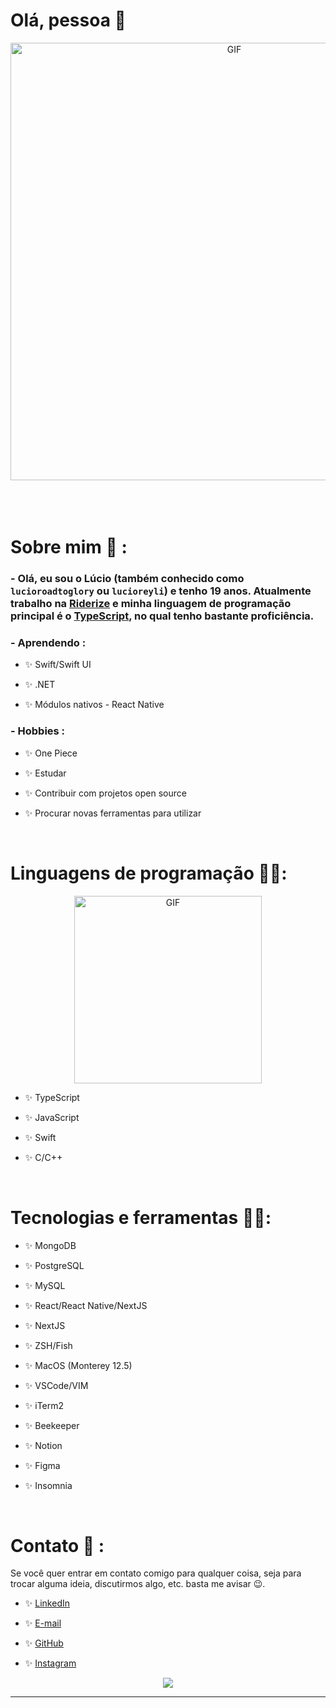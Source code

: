 # Olá, pessoa 👋

<div  align="center">
<img    width="700"  alt="GIF"  align="center"  src="https://c.tenor.com/2znYAjy7LOMAAAAC/sanji.gif">
</div>

</br>
</br>
</br>

# Sobre mim 💬 :

### - Olá, eu sou o Lúcio (também conhecido como `lucioroadtoglory` ou `lucioreyli`) e tenho 19 anos. Atualmente trabalho na [Riderize](https://www.linkedin.com/company/riderize/) e minha linguagem de programação principal é o [TypeScript](https://www.typescriptlang.org), no qual tenho bastante proficiência.

### - Aprendendo :

- ✨ Swift/Swift UI

- ✨ .NET

- ✨ Módulos nativos - React Native

### - Hobbies :

- ✨ One Piece

- ✨ Estudar

- ✨ Contribuir com projetos open source

- ✨ Procurar novas ferramentas para utilizar

</br>

# Linguagens de programação 👨‍💻:

<div  align="center">
<img      width="300"  alt="GIF"  align="center"  src="https://c.tenor.com/RyRSYTTNxOgAAAAC/vinsmoke-sanji-cooking.gif">
</div>

- ✨ TypeScript

- ✨ JavaScript

- ✨ Swift

- ✨ C/C++

</br>

# Tecnologias e ferramentas 👨‍💻:

- ✨ MongoDB

- ✨ PostgreSQL

- ✨ MySQL

- ✨ React/React Native/NextJS

- ✨ NextJS

- ✨ ZSH/Fish

- ✨ MacOS (Monterey 12.5)

- ✨ VSCode/VIM

- ✨ iTerm2

- ✨ Beekeeper

- ✨ Notion

- ✨ Figma

- ✨ Insomnia

</br>

# Contato 📧 :

Se você quer entrar em contato comigo para qualquer coisa, seja para trocar alguma ideia, discutirmos algo, etc. basta me avisar 😉.

- ✨ <a href="https://linkedin.com/in/lucioandradejr">LinkedIn</a>

- ✨ <a href="mailto:lucioandradejr@gmail.com">E-mail</a>

- ✨ <a href="https://github.com/lucioroadtoglory">GitHub</a>

- ✨ <a href="https://instagram.com/lucioroadtoglory">Instagram</a>

<div  align="center">
<img  src="https://github-readme-stats.vercel.app/api?username=lucioroadtoglory&&show_icons=true&theme=tokyonight"/>
</p>

---
